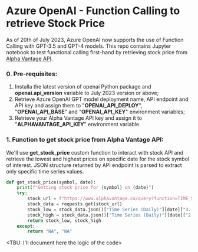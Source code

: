# Azure OpenAI - Function Calling to retrieve Stock Price

As of 20th of July 2023, Azure OpenAI now supports the use of Function Calling with GPT-3.5 and GPT-4 models. This repo contains Jupyter notebook to test functional calling first-hand by retrieving stock price from [Alpha Vantage API](https://www.alphavantage.co/).

### 0. Pre-requisites:

1. Installa the latest version of openai Python package and **openai.api_version** variable to July 2023 version or above;
2. Retrieve Azure OpenAI GPT model deployment name, API endpoint and API key and assign them to "**OPENAI_API_DEPLOY**", "**OPENAI_API_BASE**" and "**OPENAI_API_KEY**" environment variables;
3. Retrieve your Alpha Vantage API key and assign it to "**ALPHAVANTAGE_API_KEY**" environment variable.

### 1. Function to get stock price from Alpha Vantage API:

We'll use **get_stock_price** custom function to interact with stock API and retrieve the lowest and highest prices on specific date for the stock symbol of interest. JSON structure returned by API endpoint is parsed to extract only specific time series values.
``` Python
def get_stock_price(symbol, date):
    print(f"Getting stock price for {symbol} on {date}")
    try:
        stock_url = f"https://www.alphavantage.co/query?function=TIME_SERIES_DAILY&symbol={symbol}&apikey={av_api_key}"
        stock_data = requests.get(stock_url)
        stock_low = stock_data.json()["Time Series (Daily)"][date]["3. low"]
        stock_high = stock_data.json()["Time Series (Daily)"][date]["2. high"]
        return stock_low, stock_high
    except:
        return "NA", "NA"
```

<TBU: I'll document here the logic of the code>
